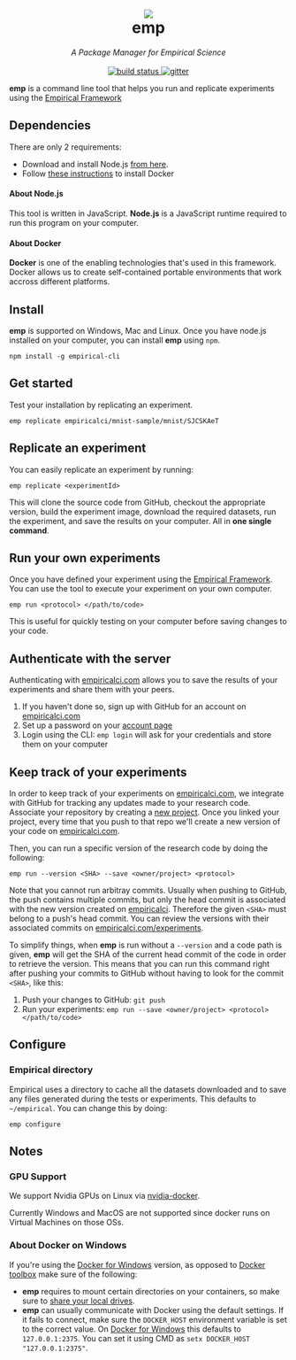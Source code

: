 
<h1 align='center'>
  <a href='https://empiricalci.com'>
    <img src='https://cloud.githubusercontent.com/assets/689720/17884275/43072938-68cc-11e6-9131-ca0ffa0afa0a.png'/>
  </a>
  <br/>
  emp
</h1>
<p align='center'>
  <i>A Package Manager for Empirical Science</i><br/><br/>
  <a href='https://travis-ci.org/empiricalci/emp'>
    <img src='https://travis-ci.org/empiricalci/emp.svg?branch=master' alt='build status'/>
  </a>
  <a href='https://gitter.im/empiricalci/emp?utm_source=badge&utm_medium=badge&utm_campaign=pr-badge&utm_content=badge'>
    <img src='https://badges.gitter.im/empiricalci/emp.svg' alt='gitter'/>
  </a>
</p>

**emp** is a command line tool that helps you run and replicate experiments
using the [Empirical Framework](https://empiricalci.com/docs/framework)

## Dependencies
There are only 2 requirements:

- Download and install Node.js [from here](https://nodejs.org/en/).
- Follow [these instructions](https://docs.docker.com/engine/installation/) to install Docker

#### About Node.js

This tool is written in JavaScript. **Node.js** is a JavaScript runtime required to run  this program on your computer.

#### About Docker

**Docker** is one of the enabling technologies that's used in this framework. Docker allows us to create self-contained portable environments that work accross different platforms.

## Install

**emp** is supported on Windows, Mac and Linux.
Once you have node.js installed on your computer, you can install **emp** using ``npm``. 
```
npm install -g empirical-cli
```

## Get started
Test your installation by replicating an experiment.
```
emp replicate empiricalci/mnist-sample/mnist/SJCSKAeT
```

## Replicate an experiment
You can easily replicate an experiment by running:
```
emp replicate <experimentId>
```
This will clone the source code from GitHub, checkout the appropriate version, 
build the experiment image, download the required datasets, run the experiment, 
and save the results on your computer. All in **one single command**.

## Run your own experiments
Once you have defined your experiment using the [Empirical Framework](http://empiricalci.com/docs).
You can use the tool to execute your experiment on your own computer.
```
emp run <protocol> </path/to/code>
```
This is useful for quickly testing on your computer before saving changes to your code.

## Authenticate with the server
Authenticating with [empiricalci.com](https://empiricalci.com) allows you to save the results of your experiments
and share them with your peers.  
1. If you haven't done so, sign up with GitHub for an account on [empiricalci.com](http://empiricalci.com)  
2. Set up a password on your [account page](https://empiricalci.com/account)  
3. Login using the CLI: ``emp login`` will ask for your credentials and store them on your computer  

## Keep track of your experiments
In order to keep track of your experiments on [empiricalci.com](https://empiricalci.com),
we integrate with GitHub for tracking any updates made to your research code.
Associate your repository by creating a [new project](https://empiricalci.com/projects/new).
Once you linked your project, every time that you push to that repo we'll create a new
version of your code on [empiricalci.com](https://empiricalci.com). 

Then, you can run a specific version of the research code by doing the following:
```
emp run --version <SHA> --save <owner/project> <protocol>
```
Note that you cannot run arbitray commits. Usually when pushing to GitHub,
the push contains multiple commits, but only the head commit is associated with the 
new version created on [empiricalci](https://empiricalci.com).
Therefore the given ``<SHA>`` must belong to a push's head commit.
You can review the versions with their associated commits
on [empiricalci.com/experiments](https://empiricalci.com/experiments).

To simplify things, when **emp** is run without a ``--version`` and a code path is given,
**emp** will get the SHA of the current head commit of the code in order to retrieve the version.
This means that you can run this command right after pushing your commits to GitHub
without having to look for the commit ``<SHA>``, like this:

1. Push your changes to GitHub: ``git push``  
2. Run your experiments: ``emp run --save <owner/project> <protocol> </path/to/code>``

## Configure

### Empirical directory
Empirical uses a directory to cache all the datasets downloaded and to save any files generated during the
tests or experiments. This defaults to ``~/empirical``. You can change this by doing:
```
emp configure
```

## Notes

### GPU Support
We support Nvidia GPUs on Linux via [nvidia-docker](https://github.com/NVIDIA/nvidia-docker).

Currently Windows and MacOS are not supported since docker runs on Virtual Machines on those OSs.

### About Docker on Windows

If you're using the [Docker for Windows](https://docs.docker.com/docker-for-windows) version, as opposed to [Docker toolbox](https://docs.docker.com/toolbox/overview/) make sure of the following:

- **emp** requires to mount certain directories on your containers, so make sure to [share your local drives](https://docs.docker.com/docker-for-windows/#/shared-drives).
- **emp** can usually communicate with Docker using the default settings. If it fails to connect, make sure the ``DOCKER_HOST`` environment variable is set to the correct value. On [Docker for Windows](https://docs.docker.com/docker-for-windows) this defaults to ``127.0.0.1:2375``. You can set it using CMD as ``setx DOCKER_HOST "127.0.0.1:2375"``.

